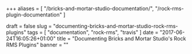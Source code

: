 +++
aliases = [
  "/bricks-and-mortar-studio-documentation/", "/rock-rms-plugin-documentation"
]

draft = false
slug = "documenting-bricks-and-mortar-studio-rock-rms-plugins"
tags = [
  "documentation", "rock-rms", "travis"
]
date = "2017-06-24T16:05:26+01:00"
title = "Documenting Bricks and Mortar Studio's Rock RMS Plugins"
banner = ""

